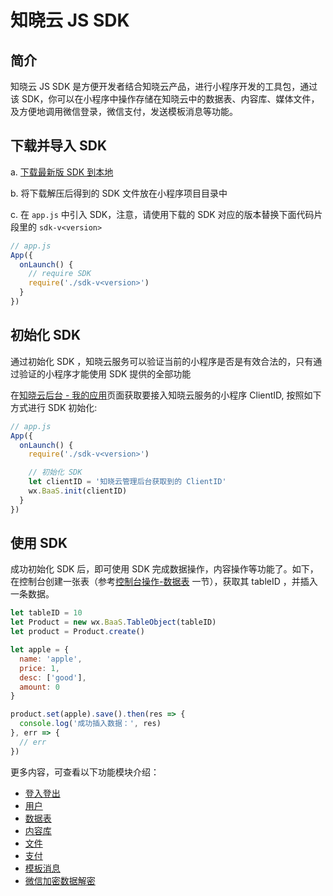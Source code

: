 # 知晓云 JS SDK

## 简介

知晓云 JS SDK 是方便开发者结合知晓云产品，进行小程序开发的工具包，通过该 SDK，你可以在小程序中操作存储在知晓云中的数据表、内容库、媒体文件，及方便地调用微信登录，微信支付，发送模板消息等功能。


## 下载并导入 SDK

a. [下载最新版 SDK 到本地](../downloadSDK/README.md)

b. 将下载解压后得到的 SDK 文件放在小程序项目目录中

c. 在 `app.js` 中引入 SDK，注意，请使用下载的 SDK 对应的版本替换下面代码片段里的 `sdk-v<version>`

```js
// app.js
App({
  onLaunch() {
    // require SDK
    require('./sdk-v<version>')
  }
})
```


## 初始化 SDK

通过初始化 SDK ，知晓云服务可以验证当前的小程序是否是有效合法的，只有通过验证的小程序才能使用 SDK 提供的全部功能

在[知晓云后台 - 我的应用](https://cloud.minapp.com/admin/profile/)页面获取要接入知晓云服务的小程序 ClientID, 按照如下方式进行 SDK 初始化:

```js
// app.js
App({
  onLaunch() {
    require('./sdk-v<version>')

    // 初始化 SDK
    let clientID = '知晓云管理后台获取到的 ClientID'
    wx.BaaS.init(clientID)
  }
})
```


## 使用 SDK

成功初始化 SDK 后，即可使用 SDK 完成数据操作，内容操作等功能了。如下，在控制台创建一张表（参考[控制台操作-数据表](../dashboard/schema.md) 一节），获取其 tableID ，并插入一条数据。

```js
let tableID = 10
let Product = new wx.BaaS.TableObject(tableID)
let product = Product.create()

let apple = {
  name: 'apple',
  price: 1,
  desc: ['good'],
  amount: 0
}

product.set(apple).save().then(res => {
  console.log('成功插入数据：', res)
}, err => {
  // err
})
```


更多内容，可查看以下功能模块介绍：

* [登入登出](./signin-signout.md)
* [用户](./user.md)
* [数据表](./schema/README.md)
* [内容库](./content/README.md)
* [文件](./file/README.md)
* [支付](./payment/README.md)
* [模板消息](./template-message.md)
* [微信加密数据解密](./wechat-decrypt.md)